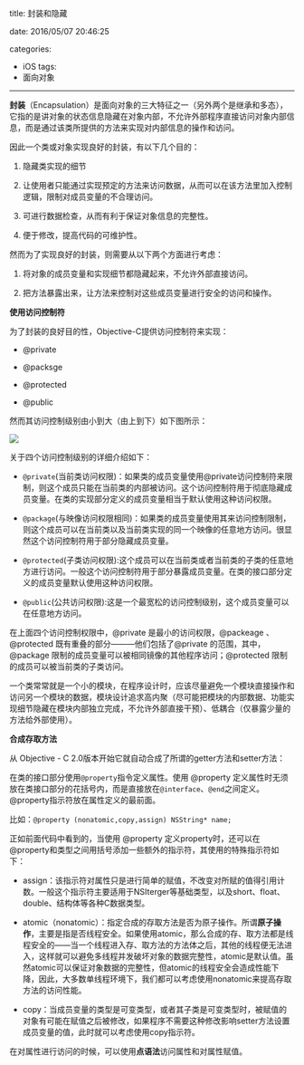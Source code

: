title: 封装和隐藏

date: 2016/05/07 20:46:25

categories:
- iOS
tags:
- 面向对象

---
**封装**（Encapsulation）是面向对象的三大特征之一（另外两个是继承和多态），它指的是讲对象的状态信息隐藏在对象内部，不允许外部程序直接访问对象内部信息，而是通过该类所提供的方法来实现对内部信息的操作和访问。

因此一个类或对象实现良好的封装，有以下几个目的：

1. 隐藏类实现的细节

2. 让使用者只能通过实现预定的方法来访问数据，从而可以在该方法里加入控制逻辑，限制对成员变量的不合理访问。

3. 可进行数据检查，从而有利于保证对象信息的完整性。

4. 便于修改，提高代码的可维护性。

然而为了实现良好的封装，则需要从以下两个方面进行考虑：

1. 将对象的成员变量和实现细节都隐藏起来，不允许外部直接访问。

2. 把方法暴露出来，让方法来控制对这些成员变量进行安全的访问和操作。

**使用访问控制符**

为了封装的良好目的性，Objective-C提供访问控制符来实现：

- @private

- @packsge

- @protected

- @public

然而其访问控制级别由小到大（由上到下）如下图所示：

![](img/访问控制级别.png)

关于四个访问控制级别的详细介绍如下：

- `@private`(当前类访问权限)：如果类的成员变量使用@private访问控制符来限制，则这个成员只能在当前类的内部被访问。这个访问控制符用于彻底隐藏成员变量。在类的实现部分定义的成员变量相当于默认使用这种访问权限。

- `@package`(与映像访问权限相同)：如果类的成员变量使用其来访问控制限制，则这个成员可以在当前类以及当前类实现的同一个映像的任意地方访问。很显然这个访问控制符用于部分隐藏成员变量。

- `@protected`(子类访问权限):这个成员可以在当前类或者当前类的子类的任意地方进行访问。一般这个访问控制符用于部分暴露成员变量。在类的接口部分定义的成员变量默认使用这种访问权限。

- `@public`(公共访问权限):这是一个最宽松的访问控制级别，这个成员变量可以在任意地方访问。

在上面四个访问控制权限中，@private 是最小的访问权限，@packeage 、@protected 既有重叠的部分———他们包括了@private 的范围，其中，@package 限制的成员变量可以被相同镜像的其他程序访问；@protected 限制的成员可以被当前类的子类访问。

一个类常常就是一个小的模块，在程序设计时，应该尽量避免一个模块直接操作和访问另一个模块的数据，模块设计追求高内聚（尽可能把模块的内部数据、功能实现细节隐藏在模块内部独立完成，不允许外部直接干预）、低耦合（仅暴露少量的方法给外部使用）。

**合成存取方法**

从 Objective - C 2.0版本开始它就自动合成了所谓的getter方法和setter方法：

在类的接口部分使用`@property`指令定义属性。使用 @property 定义属性时无须放在类接口部分的花括号内，而是直接放在`@interface`、`@end`之间定义。@property指示符放在属性定义的最前面。

比如：`@property (nonatomic,copy,assign) NSString* name;`

正如前面代码中看到的，当使用 @property 定义property时，还可以在@property和类型之间用括号添加一些额外的指示符，其使用的特殊指示符如下：

- assign：该指示符对属性只是进行简单的赋值，不改变对所赋的值得引用计数。一般这个指示符主要适用于NSIterger等基础类型，以及short、float、double、结构体等各种C数据类型。

- atomic（nonatomic）：指定合成的存取方法是否为原子操作。所谓**原子操作**，主要是指是否线程安全。如果使用atomic，那么合成的存、取方法都是线程安全的——当一个线程进入存、取方法的方法体之后，其他的线程便无法进入，这样就可以避免多线程并发破坏对象的数据完整性，atomic是默认值。虽然atomic可以保证对象数据的完整性，但atomic的线程安全会造成性能下降，因此，大多数单线程环境下，我们都可以考虑使用nonatomic来提高存取方法的访问性能。

- copy：当成员变量的类型是可变类型，或者其子类是可变类型时，被赋值的对象有可能在赋值之后被修改，如果程序不需要这种修改影响setter方法设置成员变量的值，此时就可以考虑使用copy指示符。

在对属性进行访问的时候，可以使用**点语法**访问属性和对属性赋值。


